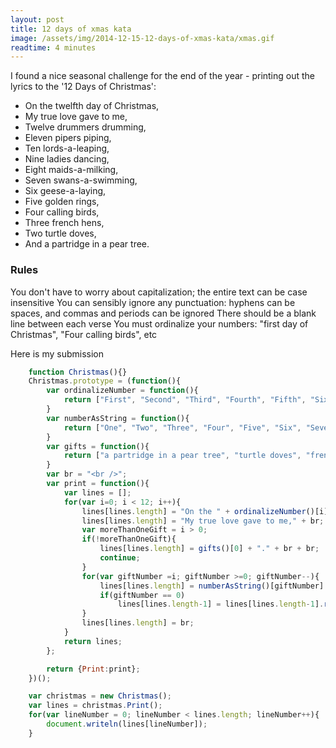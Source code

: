 ```yaml
---
layout: post
title: 12 days of xmas kata
image: /assets/img/2014-12-15-12-days-of-xmas-kata/xmas.gif
readtime: 4 minutes
---
```


I found a nice seasonal challenge for the end of the year - printing out the lyrics to the '12 Days of Christmas':

- On the twelfth day of Christmas,
- My true love gave to me,
- Twelve drummers drumming,
- Eleven pipers piping,
- Ten lords-a-leaping,
- Nine ladies dancing,
- Eight maids-a-milking,
- Seven swans-a-swimming,
- Six geese-a-laying,
- Five golden rings,
- Four calling birds,
- Three french hens,
- Two turtle doves,
- And a partridge in a pear tree.

### Rules

You don't have to worry about capitalization; the entire text can be case insensitive
You can sensibly ignore any punctuation: hyphens can be spaces, and commas and periods can be ignored
There should be a blank line between each verse
You must ordinalize your numbers: "first day of Christmas", "Four calling birds", etc


Here is my submission

```js
    function Christmas(){}
    Christmas.prototype = (function(){
        var ordinalizeNumber = function(){
            return ["First", "Second", "Third", "Fourth", "Fifth", "Sixth", "Seventh", "Eighth", "Ninth", "Tenth", "Eleventh", "Twelfth"];
        }
        var numberAsString = function(){
            return ["One", "Two", "Three", "Four", "Five", "Six", "Seven", "Eight", "Nine", "Ten", "Eleven", "Twelve"];
        }
        var gifts = function(){
            return ["a partridge in a pear tree", "turtle doves", "french hens", "calling birds", "golden rings", "geese-a-laying", "swans-a-swimming", "maids-a-milking", "ladies dancing", "lords-a-leaping", "pipers piping", "drummers drumming"];
        }
        var br = "<br />";
        var print = function(){
            var lines = [];
            for(var i=0; i < 12; i++){
                lines[lines.length] = "On the " + ordinalizeNumber()[i] + " day of christmas," + br;
                lines[lines.length] = "My true love gave to me," + br;
                var moreThanOneGift = i > 0;
                if(!moreThanOneGift){
                    lines[lines.length] = gifts()[0] + "." + br + br;
                    continue;
                }
                for(var giftNumber =i; giftNumber >=0; giftNumber--){
                    lines[lines.length] = numberAsString()[giftNumber] + " " + gifts()[giftNumber] + "," + br;
                    if(giftNumber == 0)
                        lines[lines.length-1] = lines[lines.length-1].replace("One", "And");
                }
                lines[lines.length] = br;
            }
            return lines;
        };

        return {Print:print};
    })();

    var christmas = new Christmas();
    var lines = christmas.Print();
    for(var lineNumber = 0; lineNumber < lines.length; lineNumber++){
        document.writeln(lines[lineNumber]);
    }

```